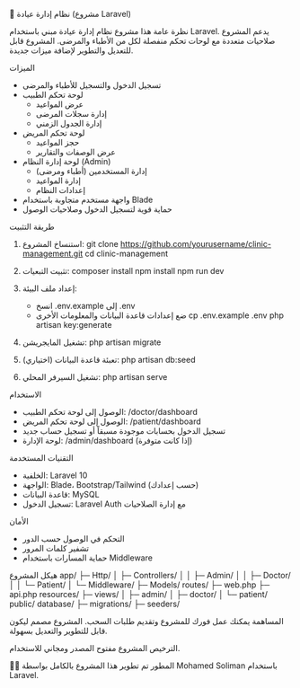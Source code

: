 🏥 نظام إدارة عيادة (مشروع Laravel)

نظرة عامة
هذا مشروع نظام إدارة عيادة مبني باستخدام Laravel.
يدعم المشروع صلاحيات متعددة مع لوحات تحكم منفصلة لكل من الأطباء والمرضى.
المشروع قابل للتعديل والتطوير لإضافة ميزات جديدة.

الميزات
- تسجيل الدخول والتسجيل للأطباء والمرضى
- لوحة تحكم الطبيب
  - عرض المواعيد
  - إدارة سجلات المرضى
  - إدارة الجدول الزمني
- لوحة تحكم المريض
  - حجز المواعيد
  - عرض الوصفات والتقارير
- لوحة إدارة النظام (Admin)
  - إدارة المستخدمين (أطباء ومرضى)
  - إدارة المواعيد
  - إعدادات النظام
- واجهة مستخدم متجاوبة باستخدام Blade
- حماية قوية لتسجيل الدخول وصلاحيات الوصول

طريقة التثبيت
1. استنساخ المشروع:
   git clone https://github.com/yourusername/clinic-management.git
   cd clinic-management

2. تثبيت التبعيات:
   composer install
   npm install
   npm run dev

3. إعداد ملف البيئة:
   - انسخ .env.example إلى .env
   - ضع إعدادات قاعدة البيانات والمعلومات الأخرى
   cp .env.example .env
   php artisan key:generate

4. تشغيل المايجريشن:
   php artisan migrate

5. تعبئة قاعدة البيانات (اختياري):
   php artisan db:seed

6. تشغيل السيرفر المحلي:
   php artisan serve

الاستخدام
- الوصول إلى لوحة تحكم الطبيب: /doctor/dashboard
- الوصول إلى لوحة تحكم المريض: /patient/dashboard
- تسجيل الدخول بحسابات موجودة مسبقاً أو تسجيل حساب جديد
- لوحة الإدارة: /admin/dashboard (إذا كانت متوفرة)

التقنيات المستخدمة
- الخلفية: Laravel 10
- الواجهة: Blade، Bootstrap/Tailwind (حسب إعدادك)
- قاعدة البيانات: MySQL
- تسجيل الدخول: Laravel Auth مع إدارة الصلاحيات

الأمان
- التحكم في الوصول حسب الدور
- تشفير كلمات المرور
- حماية المسارات باستخدام Middleware

هيكل المشروع
app/
├─ Http/
│  ├─ Controllers/
│  │  ├─ Admin/
│  │  ├─ Doctor/
│  │  └─ Patient/
│  └─ Middleware/
├─ Models/
routes/
├─ web.php
├─ api.php
resources/
├─ views/
│  ├─ admin/
│  ├─ doctor/
│  └─ patient/
public/
database/
├─ migrations/
├─ seeders/

المساهمة
يمكنك عمل فورك للمشروع وتقديم طلبات السحب.
المشروع مصمم ليكون قابل للتطوير والتعديل بسهولة.

الترخيص
المشروع مفتوح المصدر ومجاني للاستخدام.

👨‍💻 المطور
تم تطوير هذا المشروع بالكامل بواسطة Mohamed Soliman باستخدام Laravel.
